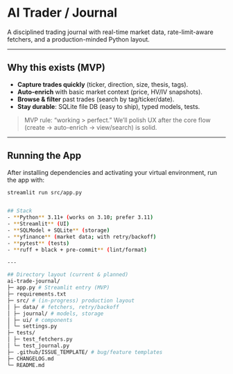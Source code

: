 # AI Trader / Journal

A disciplined trading journal with real-time market data, rate-limit-aware fetchers, and a production-minded Python layout.

---

## Why this exists (MVP)
- **Capture trades quickly** (ticker, direction, size, thesis, tags).
- **Auto-enrich** with basic market context (price, HV/IV snapshots).
- **Browse & filter** past trades (search by tag/ticker/date).
- **Stay durable**: SQLite file DB (easy to ship), typed models, tests.

> MVP rule: “working > perfect.” We’ll polish UX after the core flow (create → auto-enrich → view/search) is solid.

---
## Running the App

After installing dependencies and activating your virtual environment, run the app with:

```bash
streamlit run src/app.py


## Stack
- **Python** 3.11+ (works on 3.10; prefer 3.11)
- **Streamlit** (UI)
- **SQLModel + SQLite** (storage)
- **yfinance** (market data; with retry/backoff)
- **pytest** (tests)
- **ruff + black + pre-commit** (lint/format)

---

## Directory layout (current & planned)
ai-trade-journal/
├─ app.py # Streamlit entry (MVP)
├─ requirements.txt
├─ src/ # (in-progress) production layout
│ ├─ data/ # fetchers, retry/backoff
│ ├─ journal/ # models, storage
│ ├─ ui/ # components
│ └─ settings.py
├─ tests/
│ ├─ test_fetchers.py
│ └─ test_journal.py
├─ .github/ISSUE_TEMPLATE/ # bug/feature templates
├─ CHANGELOG.md
└─ README.md